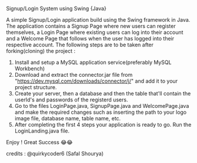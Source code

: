 Signup/Login System using Swing {Java}

A simple Signup/Login application build using the Swing framework in Java. The application contains a Signup Page where new users can register themselves, a Login Page where existing users can log into their account and a Welcome Page that follows when the user has logged into their respective account.
The following steps are to be taken after forking(cloning) the project :
1. Install and setup a MySQL application service(preferably MySQL Workbench)
2. Download and extract the connector.jar file from "https://dev.mysql.com/downloads/connector/j/" and add it to your project structure.
3. Create your server, then a database and then the table that'll contain the userId's and passwords of the registerd users.
4. Go to the files LoginPage.java, SignupPage.java and WelcomePage.java and make the required changes such as inserting the path to your logo image file, database name, table name, etc.
5. After completing the first 4 steps your application is ready to go. Run the LoginLanding.java file.

Enjoy ! Great Success 😂😂

credits : @quirkycoder6 (Safal Shourya)
